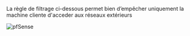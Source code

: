 La règle de filtrage ci-dessous permet bien d’empêcher uniquement la machine cliente d'acceder aux réseaux extérieurs  

![pfSense](https://github.com/Hebus79/Quete_WCS_pfSense/blob/main/images/Capture_ecran_du_2025-01-22_16-07-01.png)
